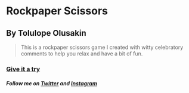 # Rockpaper Scissors
## By Tolulope Olusakin

> This is a rockpaper scissors game I created with witty celebratory comments to help you relax and have a bit of fun.

### [Give it a try](https://oluwadamilareolusakin.github.io/rock-paper-scissors/) 

##### Follow me on [Twitter](https://twitter.com/oluwadamilareo_) and [Instagram](https://instagram.com/oluwadamilareolusakin)
